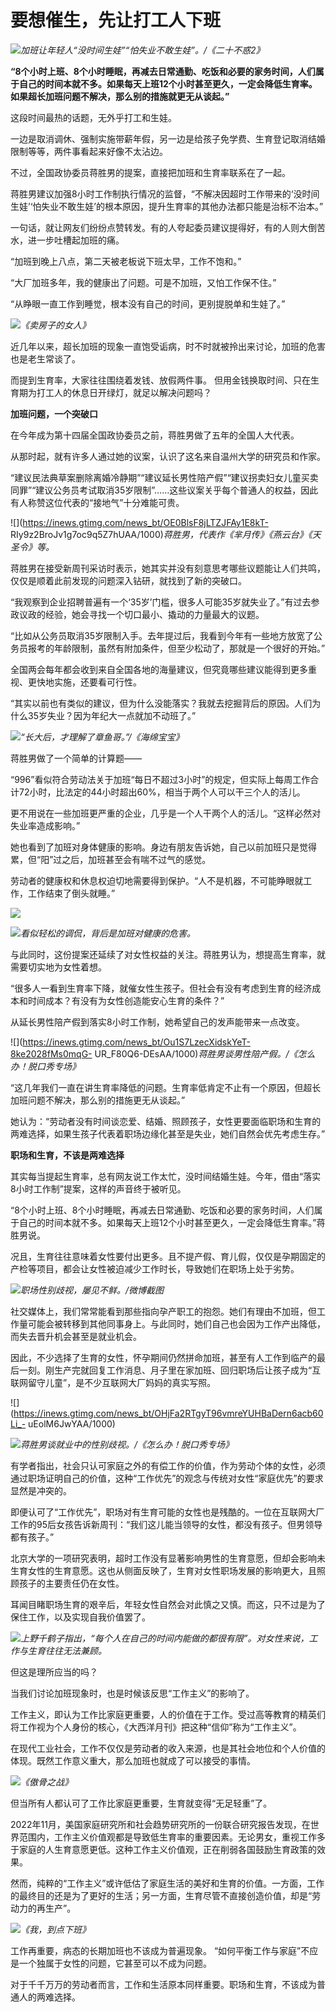 # 要想催生，先让打工人下班

![](https://inews.gtimg.com/news_bt/GoKGDZqqfYh7-Wd0TJRMMt5NUTtsg2DqdFkClBqmzkhCQAA/0)_加班让年轻人“没时间生娃”“怕失业不敢生娃”。/《二十不惑2》_

**“8个小时上班、8个小时睡眠，再减去日常通勤、吃饭和必要的家务时间，人们属于自己的时间本就不多。如果每天上班12个小时甚至更久，一定会降低生育率。如果超长加班问题不解决，那么别的措施就更无从谈起。”**

这段时间最热的话题，无外乎打工和生娃。

一边是取消调休、强制实施带薪年假，另一边是给孩子免学费、生育登记取消结婚限制等等，两件事看起来好像不太沾边。

不过，全国政协委员蒋胜男的提案，直接把加班和生育率联系在了一起。

蒋胜男建议加强8小时工作制执行情况的监督，“不解决因超时工作带来的‘没时间生娃’‘怕失业不敢生娃’的根本原因，提升生育率的其他办法都只能是治标不治本。”

一句话，就让网友们纷纷点赞转发。有的人夸起委员建议提得好，有的人则大倒苦水，进一步吐槽起加班的痛。

“加班到晚上八点，第二天被老板说下班太早，工作不饱和。”

“大厂加班多年，我的健康出了问题。可是不加班，又怕工作保不住。”

“从睁眼一直工作到睡觉，根本没有自己的时间，更别提脱单和生娃了。”

![](https://inews.gtimg.com/news_bt/OoZ5VdfDw2nvEVoBZzkrFvMNjPHNrWR3LB_GzxxrVEPxsAA/1000)_《卖房子的女人》_

近几年以来，超长加班的现象一直饱受诟病，时不时就被拎出来讨论，加班的危害也是老生常谈了。

而提到生育率，大家往往围绕着发钱、放假两件事。 但用金钱换取时间、只在生育期为打工人的休息日开绿灯，就足以解决问题吗？

**加班问题，一个突破口**

在今年成为第十四届全国政协委员之前，蒋胜男做了五年的全国人大代表。

从那时起，就有许多人通过她的议案，认识了这名来自温州大学的研究员和作家。

“建议民法典草案删除离婚冷静期”“建议延长男性陪产假”“建议拐卖妇女儿童买卖同罪”“建议公务员考试取消35岁限制”……这些议案关乎每个普通人的权益，因此有人称赞这位代表的“接地气”十分难能可贵。

![](https://inews.gtimg.com/news_bt/OE0BlsF8jLTZJFAy1E8kT-
RIy9z2BroJv1g7oc9q5Z7hUAA/1000)_蒋胜男，代表作《芈月传》《燕云台》《天圣令》等。_

蒋胜男在接受新周刊采访时表示，她其实并没有刻意思考哪些议题能让人们共鸣，仅仅是顺着此前发现的问题深入钻研，就找到了新的突破口。

“我观察到企业招聘普遍有一个‘35岁’门槛，很多人可能35岁就失业了。”有过去参政议政的经验，她会寻找一个切口最小、撬动的力量最大的议题。

“比如从公务员取消35岁限制入手。去年提过后，我看到今年有一些地方放宽了公务员报考的年龄限制，虽然有附加条件，但至少松动了，那就是一个很好的开始。”

全国两会每年都会收到来自全国各地的海量建议，但究竟哪些建议能得到更多重视、更快地实施，还要看可行性。

“其实以前也有类似的建议，但为什么没能落实？我就去挖掘背后的原因。人们为什么35岁失业？因为年纪大一点就加不动班了。”

![](https://inews.gtimg.com/news_bt/OrFd28dCNwW1c4EoaD7PF55DANJXKuVvCM47eLXuYhcVEAA/1000)_“长大后，才理解了章鱼哥。”/《海绵宝宝》_

蒋胜男做了一个简单的计算题——

“996”看似符合劳动法关于加班“每日不超过3小时”的规定，但实际上每周工作合计72小时，比法定的44小时超出60%，相当于两个人可以干三个人的活儿。

更不用说在一些加班更严重的企业，几乎是一个人干两个人的活儿。“这样必然对失业率造成影响。”

她也看到了加班对身体健康的影响。身边有朋友告诉她，自己以前加班只是觉得累，但“阳”过之后，加班甚至会有喘不过气的感觉。

劳动者的健康权和休息权迫切地需要得到保护。“人不是机器，不可能睁眼就工作，工作结束了倒头就睡。”

![](https://inews.gtimg.com/news_bt/OXEAKGvXpRBO6O94u_lsicWDKjX3KIWe56ffg8pX3WKjsAA/1000)

![](https://inews.gtimg.com/news_bt/O1-EbasGRnhwoz3q1e6sP89gf5vIHQAvbaWIYT6g7IB6EAA/1000)_看似轻松的调侃，背后是加班对健康的危害。_

与此同时，这份提案还延续了对女性权益的关注。蒋胜男认为，想提高生育率，就需要切实地为女性着想。

“很多人一看到生育率下降，就催女性生孩子。但社会有没有考虑到生育的经济成本和时间成本？有没有为女性创造能安心生育的条件？”

从延长男性陪产假到落实8小时工作制，她希望自己的发声能带来一点改变。

![](https://inews.gtimg.com/news_bt/Ou1S7LzecXidskYeT-8ke2028fMs0mqG-
UR_F80Q6-DEsAA/1000)_蒋胜男谈男性陪产假。/《怎么办！脱口秀专场》_

“这几年我们一直在讲生育率降低的问题。生育率低肯定不止有一个原因，但超长加班问题不解决，那么别的措施更无从谈起。”

她认为：“劳动者没有时间谈恋爱、结婚、照顾孩子，女性更要面临职场和生育的两难选择，如果生孩子代表着职场边缘化甚至是失业，她们自然会优先考虑生存。”

**职场和生育，不该是两难选择**

其实每当提起生育率，总有网友说工作太忙，没时间结婚生娃。今年，借由“落实8小时工作制”提案，这样的声音终于被听见。

“8个小时上班、8个小时睡眠，再减去日常通勤、吃饭和必要的家务时间，人们属于自己的时间本就不多。如果每天上班12个小时甚至更久，一定会降低生育率。”蒋胜男说。

况且，生育往往意味着女性要付出更多。且不提产假、育儿假，仅仅是孕期固定的产检等项目，都会让女性被迫减少工作时长，导致她们在职场上处于劣势。

![](https://inews.gtimg.com/news_bt/OzFZuJT10AOMFaRMsYFwQ_MCUI1WpKnYyB0lSJwN45-DYAA/1000)_职场性别歧视，屡见不鲜。/微博截图_

社交媒体上，我们常常能看到那些指向孕产职工的抱怨。她们有理由不加班，但工作量可能会被转移到其他同事身上。与此同时，她们自己也会因为工作产出降低，而失去晋升机会甚至是就业机会。

因此，不少选择了生育的女性，怀孕期间仍然拼命加班，甚至有人工作到临产的最后一刻。刚生产完就回复工作消息、月子里在家加班、回归职场后让孩子成为“互联网留守儿童”，是不少互联网大厂妈妈的真实写照。

![](https://inews.gtimg.com/news_bt/OHjFa2RTgyT96vmreYUHBaDern6acb60Li_-
uEolM6JwYAA/1000)

![](https://inews.gtimg.com/news_bt/OXGxCPAw_17tTMhawDikMrGvszIEnWtuxizqzQNOcPPgwAA/1000)_蒋胜男谈就业中的性别歧视。/《怎么办！脱口秀专场》_

有学者指出，社会只认可家庭之外的有偿工作的价值，作为劳动个体的女性，必须通过职场证明自己的价值，这种“工作优先”的观念与传统对女性“家庭优先”的要求显然是冲突的。

即便认可了“工作优先”，职场对有生育可能的女性也是残酷的。一位在互联网大厂工作的95后女孩告诉新周刊：“我们这儿能当领导的女性，都没有孩子。但男领导都有孩子。”

北京大学的一项研究表明，超时工作没有显著影响男性的生育意愿，但却会影响未生育女性的生育意愿。这也从侧面反映了，生育对女性职场发展的影响更大，且照顾孩子的主要责任仍在女性。

耳闻目睹职场生育的艰辛后，年轻女性自然会对此慎之又慎。而这，只不过是为了保住工作，以及实现自我价值罢了。

![](https://inews.gtimg.com/news_bt/Om2_pxNHnuH4Okjckj01h3FZmRejHcYyMkg2VP6p6J9MsAA/1000)_上野千鹤子指出，“每个人在自己的时间内能做的都很有限”。对女性来说，工作与生育往往无法兼顾。_

但这是理所应当的吗？

当我们讨论加班现象时，也是时候该反思“工作主义”的影响了。

工作主义，即认为工作比家庭更重要，人的价值在于工作。受过高等教育的精英们将工作视为个人身份的核心，《大西洋月刊》把这种“信仰”称为“工作主义”。

在现代工业社会，工作不仅仅是劳动者的收入来源，也是其社会地位和个人价值的体现。既然工作意义重大，那么加班也就成了可以接受的事情。

![](https://inews.gtimg.com/news_bt/OI4DnuUVuB-D7kbXbHIIMOWTKT2rKTPmCAfKX0Rud5WfQAA/1000)_《傲骨之战》_

但当所有人都认可了工作比家庭更重要，生育就变得“无足轻重”了。

2022年11月，美国家庭研究所和社会趋势研究所的一份联合研究报告发现，在世界范围内，工作主义价值观都是导致低生育率的重要因素。无论男女，重视工作多于家庭的人生育意愿更低。这种工作主义价值观，正在削弱各国鼓励生育政策的效果。

然而，纯粹的“工作主义”或许低估了家庭生活的美好和生育的价值。一方面，工作的最终目的还是为了更好的生活；另一方面，生育尽管不直接创造价值，却是“劳动力的再生产”。

![](https://inews.gtimg.com/news_bt/O_abKN_9p6rvMnt-9t_HSwKCvfvC8IgCELEMzLTbDdci4AA/1000)_《我，到点下班》_

工作再重要，病态的长期加班也不该成为普遍现象。 “如何平衡工作与家庭”不应是一个独属于女性的问题，它甚至可以不成为问题。

对于千千万万的劳动者而言，工作和生活原本同样重要。职场和生育，不该成为普通人的两难选择。

